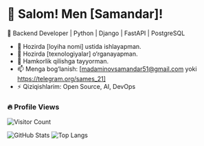 # 👋 Salom! Men [Samandar]!

🚀 Backend Developer | Python | Django | FastAPI | PostgreSQL

- 🔭 Hozirda [loyiha nomi] ustida ishlayapman.
- 🌱 Hozirda [texnologiyalar] o‘rganayapman.
- 👯 Hamkorlik qilishga tayyorman.
- 📫 Menga bog‘lanish: [madaminovsamandar51@gmail.com yoki https://telegram.org/sames_21]
- ⚡ Qiziqishlarim: Open Source, AI, DevOps


### 🔥 Profile Views
![Visitor Count](https://komarev.com/ghpvc/?username=Madaminof&color=blue&style=flat)



![GitHub Stats](https://github-readme-stats.vercel.app/api?username=Madaminof&show_icons=true&theme=dark)
![Top Langs](https://github-readme-stats.vercel.app/api/top-langs/?username=Madaminof&layout=compact&theme=dark)

